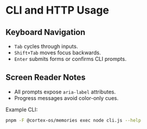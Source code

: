 # CLI and HTTP Usage

## Keyboard Navigation
- `Tab` cycles through inputs.
- `Shift+Tab` moves focus backwards.
- `Enter` submits forms or confirms CLI prompts.

## Screen Reader Notes
- All prompts expose `aria-label` attributes.
- Progress messages avoid color-only cues.

Example CLI:
```bash
pnpm -F @cortex-os/memories exec node cli.js --help
```
